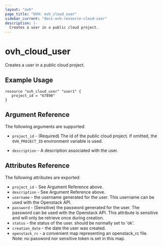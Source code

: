 ```yaml
---
layout: "ovh"
page_title: "OVH: ovh_cloud_user"
sidebar_current: "docs-ovh-resource-cloud-user"
description: |-
  Creates a user in a public cloud project.
---
```


# ovh_cloud_user

Creates a user in a public cloud project.

## Example Usage

```
resource "ovh_cloud_user" "user1" {
   project_id = "67890"
}
```

## Argument Reference

The following arguments are supported:

* `project_id` - (Required) The id of the public cloud project. If omitted,
    the `OVH_PROJECT_ID` environment variable is used.

* `description` - A description associated with the user.

## Attributes Reference

The following attributes are exported:

* `project_id` - See Argument Reference above.
* `description` - See Argument Reference above.
* `username` - the username generated for the user. This username can be used with
   the Openstack API.
* `password` - (Sensitive) the password generated for the user. The password can
   be used with the Openstack API. This attribute is sensitive and will only be
   retrieve once during creation.
* `status` - the status of the user. should be normally set to 'ok'.
* `creation_date` - the date the user was created.
* `openstack_rc` - a convenient map representing an openstack_rc file.
   Note: no password nor sensitive token is set in this map.

